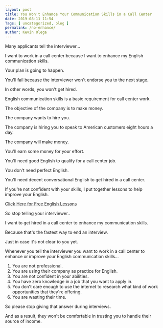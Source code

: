 ```yaml
--- 
layout: post 
title: You Won't Enhance Your Communication Skills in a Call Center
date: 2019-08-11 11:54
Tags: [ uncategorized, blog ]
permalink: /no-enhance/ 
author: Kevin Olega 
--- 
```

Many applicants tell the interviewer...

I want to work in a call center because I want to enhance my English communication skills.

Your plan is going to happen.

You'll fail because the interviewer won't endorse you to the next stage.

In other words, you won't get hired.

English communication skills is a basic requirement for call center work.

The objective of the company is to make money.

The company wants to hire you.

The company is hiring you to speak to American customers eight hours a day.

The company will make money.

You'll earn some money for your effort.

You'll need good English to qualify for a call center job.

You don't need perfect English.

You'll need decent conversational English to get hired in a call center.

If you're not confident with your skills, I put together lessons to help improve your English.

[Click Here for Free English Lessons](https://callcentertrainingtips.com/english-tips)

So stop telling your interviewer..

I want to get hired in a call center to enhance my communication skills.

Because that's the fastest way to end an interview.

Just in case it's not clear to you yet.

Whenever you tell the interviewer you want to work in a call center to enhance or improve your English communication skills...

1. You are not professional.
2. You are using their company as practice for English. 
3. You are not confident in your abilities.
4. You have zero knowledge in a job that you want to apply in.
5. You don't care enough to use the internet to research what kind of work opportunities that they're offering.
6. You are wasting their time.

So please stop giving that answer during interviews.

And as a result, they won't be comfortable in trusting you to handle their source of income.
